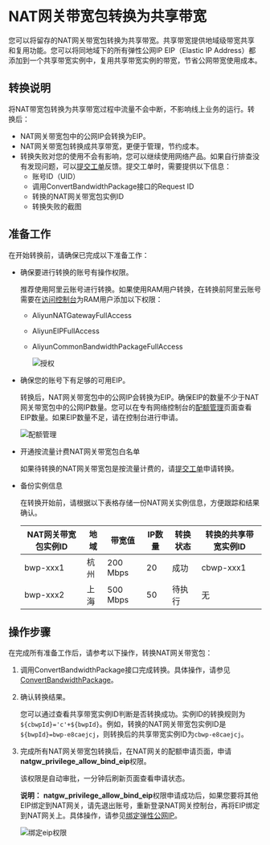 # NAT网关带宽包转换为共享带宽

您可以将留存的NAT网关带宽包转换为共享带宽。共享带宽提供地域级带宽共享和复用功能。您可以将同地域下的所有弹性公网IP EIP（Elastic IP Address）都添加到一个共享带宽实例中，复用共享带宽实例的带宽，节省公网带宽使用成本。

## 转换说明

将NAT带宽包转换为共享带宽过程中流量不会中断，不影响线上业务的运行。转换后：

-   NAT网关带宽包中的公网IP会转换为EIP。
-   NAT网关带宽包转换成共享带宽，更便于管理，节约成本。
-   转换失败对您的使用不会有影响，您可以继续使用网络产品。如果自行排查没有发现问题，可以[提交工单](https://workorder-intl.console.aliyun.com/#/ticket/createIndex)反馈。提交工单时，需要提供以下信息：
    -   账号ID（UID）
    -   调用ConvertBandwidthPackage接口的Request ID
    -   转换的NAT网关带宽包实例ID
    -   转换失败的截图

## 准备工作

在开始转换前，请确保已完成以下准备工作：

-   确保要进行转换的账号有操作权限。

    推荐使用阿里云账号进行转换。如果使用RAM用户转换，在转换前阿里云账号需要在[访问控制台](https://ram.console.aliyun.com/users)为RAM用户添加以下权限：

    -   AliyunNATGatewayFullAccess
    -   AliyunEIPFullAccess
    -   AliyunCommonBandwidthPackageFullAccess

        ![授权](https://static-aliyun-doc.oss-accelerate.aliyuncs.com/assets/img/zh-CN/5951400951/p96384.png)

-   确保您的账号下有足够的可用EIP。

    转换后，NAT网关带宽包中的公网IP会转换为EIP。确保EIP的数量不少于NAT网关带宽包中的公网IP数量。您可以在专有网络控制台的[配额管理](https://vpc.console.aliyun.com/quota)页面查看EIP数量。如果EIP数量不足，请在控制台进行申请。

    ![配额管理](https://static-aliyun-doc.oss-accelerate.aliyuncs.com/assets/img/zh-CN/6951400951/p96382.png)

-   开通按流量计费NAT网关带宽包白名单

    如果待转换的NAT网关带宽包是按流量计费的，请[提交工单](https://workorder-intl.console.aliyun.com/#/ticket/createIndex)申请转换。

-   备份实例信息

    在转换开始前，请根据以下表格存储一份NAT网关实例信息，方便跟踪和结果确认。

    |NAT网关带宽包实例ID|地域|带宽值|IP数量|转换状态|转换的共享带宽实例ID|
    |------------|--|---|----|----|-----------|
    |bwp-xxx1|杭州|200 Mbps|20|成功|cbwp-xxx1|
    |bwp-xxx2|上海|500 Mbps|50|待执行|无|


## 操作步骤

在完成所有准备工作后，请参考以下操作，转换NAT网关带宽包：

1.  调用ConvertBandwidthPackage接口完成转换。具体操作，请参见[ConvertBandwidthPackage](/intl.zh-CN/API参考/NAT网关/ConvertBandwidthPackage.md)。

2.  确认转换结果。

    您可以通过查看共享带宽实例ID判断是否转换成功。实例ID的转换规则为`${cbwpId}='c'+${bwpId}`。例如，转换的NAT网关带宽包实例ID是`${bwpId}=bwp-e8caejcj`，则转换后的共享带宽实例ID为`cbwp-e8caejcj`。

3.  完成所有NAT网关带宽包转换后，在NAT网关的配额申请页面，申请**natgw\_privilege\_allow\_bind\_eip**权限。

    该权限是自动审批，一分钟后刷新页面查看申请状态。

    **说明：** **natgw\_privilege\_allow\_bind\_eip**权限申请成功后，如果您要将其他EIP绑定到NAT网关，请先退出账号，重新登录NAT网关控制台，再将EIP绑定到NAT网关上。具体操作，请参见[绑定弹性公网IP](/intl.zh-CN/控制台操作指南/创建NAT网关实例.md)。

    ![绑定eip权限](https://static-aliyun-doc.oss-accelerate.aliyuncs.com/assets/img/zh-CN/6951400951/p96400.png)


